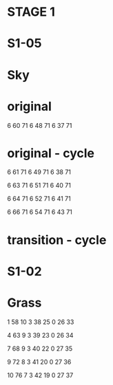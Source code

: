 # STAGE 1

# S1-05

# Sky

# original

6 60 71
6 48 71
6 37 71

# original - cycle

6 61 71
6 49 71
6 38 71

6 63 71
6 51 71
6 40 71

6 64 71
6 52 71
6 41 71

6 66 71
6 54 71
6 43 71

# transition - cycle

# S1-02

# Grass

1 58 10
3 38 25
0 26 33

4 63 9
3 39 23
0 26 34

7 68 9
3 40 22
0 27 35

9 72 8
3 41 20
0 27 36

10 76 7
3 42 19
0 27 37
